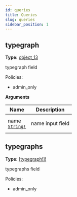 ```yaml
---
id: queries
title: Queries
slug: queries
sidebar_position: 1
---
```


## typegraph

**Type:** [object_13](/docs/reference/typegate/typegate/objects#object_13)

typegraph field

Policies:
- admin_only

<p style={{ marginBottom: "0.4em" }}><strong>Arguments</strong></p>

<table>
<thead><tr><th>Name</th><th>Description</th></tr></thead>
<tbody>
<tr>
<td>
name<br />
<a href="/docs/reference/typegate/typegate/scalars#string"><code>String!</code></a>
</td>
<td>
<p>name input field</p>
</td>
</tr>
</tbody>
</table>

## typegraphs

**Type:** [[typegraph!]!](/docs/reference/typegate/typegate/objects#typegraph)

typegraphs field

Policies:
- admin_only
